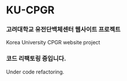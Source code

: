 # KU-CPGR
### 고려대학교 유전단백체센터 웹사이트 프로젝트
Korea University CPGR website project<br>
### 코드 리팩토링 중입니다.
Under code refactoring.
